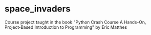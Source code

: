 # space_invaders
Course project taught in the book "Python Crash Course A Hands-On, Project-Based Introduction to Programming" by Eric Matthes